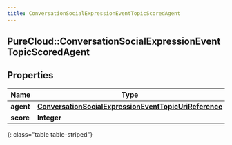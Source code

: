 ```yaml
---
title: ConversationSocialExpressionEventTopicScoredAgent
---
```

## PureCloud::ConversationSocialExpressionEventTopicScoredAgent

## Properties

|Name | Type | Description | Notes|
|------------ | ------------- | ------------- | -------------|
| **agent** | [**ConversationSocialExpressionEventTopicUriReference**](ConversationSocialExpressionEventTopicUriReference.html) |  | [optional] |
| **score** | **Integer** |  | [optional] |
{: class="table table-striped"}


